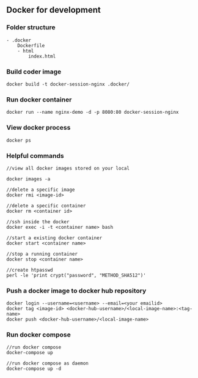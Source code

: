 ## Docker for development

### Folder structure
```
- .docker
    Dockerfile
    - html
        index.html
```
### Build coder image
```
docker build -t docker-session-nginx .docker/
```

### Run docker container
```
docker run --name nginx-demo -d -p 8080:80 docker-session-nginx
```

### View docker process
```
docker ps
```
### Helpful commands
```
//view all docker images stored on your local 

docker images -a

//delete a specific image 
docker rmi <image-id>

//delete a specific container 
docker rm <container id>

//ssh inside the docker
docker exec -i -t <container name> bash

//start a existing docker container
docker start <container name>

//stop a running container
docker stop <container name>

//create htpasswd
perl -le 'print crypt("password", "METHOD_SHA512")'
```
### Push a docker image to docker hub repository
```
docker login --username=<username> --email=<your emailid>
docker tag <image-id> <docker-hub-username>/<local-image-name>:<tag-name>
docker push <docker-hub-username>/<local-image-name>
```

### Run docker compose
```
//run docker compose 
docker-compose up

//run docker compose as daemon
docker-compose up -d

```